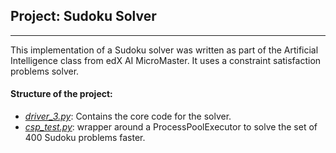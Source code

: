 ## Project: Sudoku Solver
____

This implementation of a Sudoku solver was written as part of the Artificial Intelligence class from edX AI MicroMaster.
It uses a constraint satisfaction problems solver.

#### Structure of the project:

- [*driver_3.py*](./driver_3.py): Contains the core code for the solver.
- [*csp_test.py*](./csp_test.py): wrapper around a ProcessPoolExecutor to solve the set of 400 Sudoku problems faster.